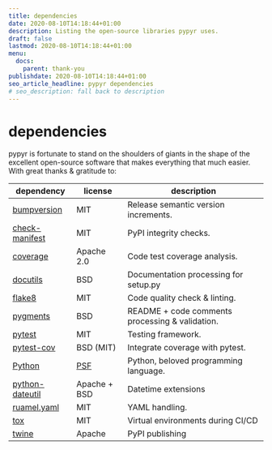 ```yaml
---
title: dependencies
date: 2020-08-10T14:18:44+01:00
description: Listing the open-source libraries pypyr uses.
draft: false
lastmod: 2020-08-10T14:18:44+01:00
menu:
  docs:
    parent: thank-you
publishdate: 2020-08-10T14:18:44+01:00
seo_article_headline: pypyr dependencies
# seo_description: fall back to description
---
```

# dependencies
pypyr is fortunate to stand on the shoulders of giants in the shape of the 
excellent open-source software that makes everything that much easier. With 
great thanks & gratitude to:

| dependency | license | description |
|------------|---------|-------------|
| [bumpversion](https://pypi.org/project/bumpversion/) | MIT | Release semantic version increments. |
| [check-manifest](https://pypi.org/project/check-manifest/) | MIT | PyPI integrity checks. |
| [coverage](https://coverage.readthedocs.io/) | Apache 2.0 | Code test coverage analysis. |
| [docutils](https://docutils.sourceforge.io) | BSD | Documentation processing for setup.py |
| [flake8](https://flake8.pycqa.org) | MIT | Code quality check & linting. |
| [pygments](https://pygments.org) | BSD | README + code comments processing & validation. |
| [pytest](https://docs.pytest.org/) | MIT | Testing framework. |
| [pytest-cov](https://pypi.org/project/pytest-cov/) | BSD (MIT) | Integrate coverage with pytest. |
| [Python](https://www.python.org) | [PSF](https://docs.python.org/3/license.html) | Python, beloved programming language. |
| [python-dateutil](https://dateutil.readthedocs.io/) | Apache + BSD | Datetime extensions |
| [ruamel.yaml](https://yaml.readthedocs.io/) | MIT | YAML handling. |
| [tox](https://tox.readthedocs.io/) | MIT | Virtual environments during CI/CD |
| [twine](https://twine.readthedocs.io/) | Apache | PyPI publishing |
